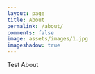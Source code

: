 ```yaml
---
layout: page
title: About 
permalink: /about/
comments: false
image: assets/images/1.jpg
imageshadow: true
---
```


Test About